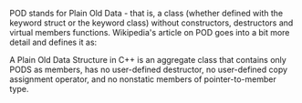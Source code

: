POD stands for Plain Old Data - that is, a class (whether defined with the keyword struct or the keyword class) without constructors, destructors and virtual members functions. Wikipedia's article on POD goes into a bit more detail and defines it as:

A Plain Old Data Structure in C++ is an aggregate class that contains only PODS as members, has no user-defined destructor, no user-defined copy assignment operator, and no nonstatic members of pointer-to-member type.